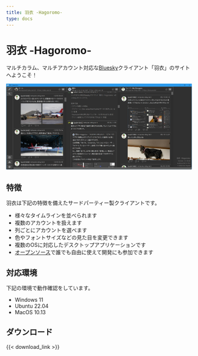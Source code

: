 ```yaml
---
title: 羽衣 -Hagoromo-
type: docs
---
```


# 羽衣 -Hagoromo-

マルチカラム、マルチアカウント対応な[Bluesky](https://blueskyweb.xyz/)クライアント「羽衣」のサイトへようこそ！

![screenshot](screenshot.jpg)


## 特徴

羽衣は下記の特徴を備えたサードパーティー製クライアントです。

- 様々なタイムラインを並べられます
- 複数のアカウントを扱えます
- 列ごとにアカウントを選べます
- 色やフォントサイズなどの見た目を変更できます
- 複数のOSに対応したデスクトップアプリケーションです
- [オープンソース](https://github.com/ioriayane/Hagoromo)で誰でも自由に使えて開発にも参加できます

## 対応環境

下記の環境で動作確認をしています。

- Windows 11
- Ubuntu 22.04
- MacOS 10.13

## ダウンロード

{{< download_link >}}

